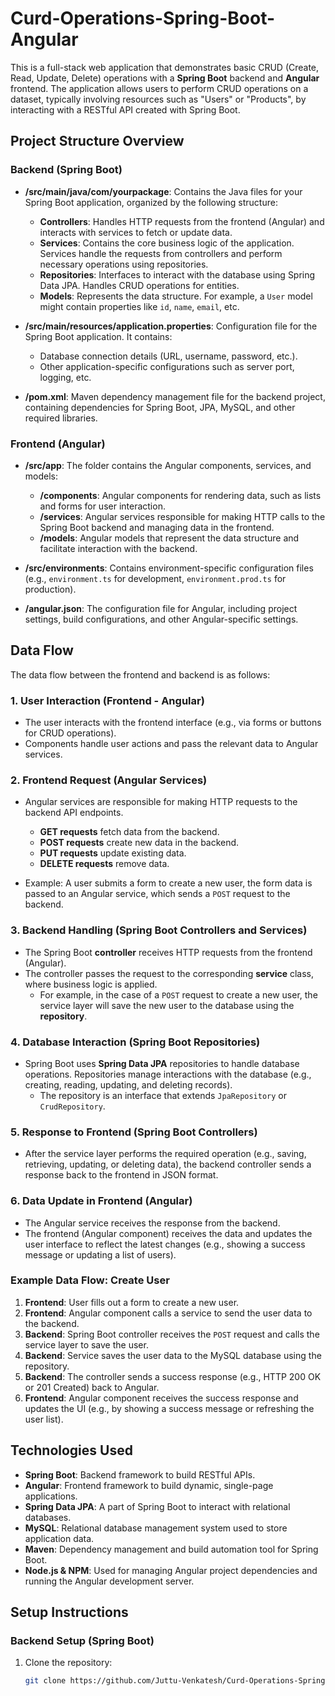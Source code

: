 # Curd-Operations-Spring-Boot-Angular

This is a full-stack web application that demonstrates basic CRUD (Create, Read, Update, Delete) operations with a **Spring Boot** backend and **Angular** frontend. The application allows users to perform CRUD operations on a dataset, typically involving resources such as "Users" or "Products", by interacting with a RESTful API created with Spring Boot.

## Project Structure Overview

### Backend (Spring Boot)

- **/src/main/java/com/yourpackage**: Contains the Java files for your Spring Boot application, organized by the following structure:
  - **Controllers**: Handles HTTP requests from the frontend (Angular) and interacts with services to fetch or update data.
  - **Services**: Contains the core business logic of the application. Services handle the requests from controllers and perform necessary operations using repositories.
  - **Repositories**: Interfaces to interact with the database using Spring Data JPA. Handles CRUD operations for entities.
  - **Models**: Represents the data structure. For example, a `User` model might contain properties like `id`, `name`, `email`, etc.
  
- **/src/main/resources/application.properties**: Configuration file for the Spring Boot application. It contains:
  - Database connection details (URL, username, password, etc.).
  - Other application-specific configurations such as server port, logging, etc.
  
- **/pom.xml**: Maven dependency management file for the backend project, containing dependencies for Spring Boot, JPA, MySQL, and other required libraries.

### Frontend (Angular)

- **/src/app**: The folder contains the Angular components, services, and models:
  - **/components**: Angular components for rendering data, such as lists and forms for user interaction.
  - **/services**: Angular services responsible for making HTTP calls to the Spring Boot backend and managing data in the frontend.
  - **/models**: Angular models that represent the data structure and facilitate interaction with the backend.
  
- **/src/environments**: Contains environment-specific configuration files (e.g., `environment.ts` for development, `environment.prod.ts` for production).
  
- **/angular.json**: The configuration file for Angular, including project settings, build configurations, and other Angular-specific settings.

## Data Flow

The data flow between the frontend and backend is as follows:

### 1. **User Interaction (Frontend - Angular)**

- The user interacts with the frontend interface (e.g., via forms or buttons for CRUD operations).
- Components handle user actions and pass the relevant data to Angular services.

### 2. **Frontend Request (Angular Services)**

- Angular services are responsible for making HTTP requests to the backend API endpoints.
  - **GET requests** fetch data from the backend.
  - **POST requests** create new data in the backend.
  - **PUT requests** update existing data.
  - **DELETE requests** remove data.
  
- Example: A user submits a form to create a new user, the form data is passed to an Angular service, which sends a `POST` request to the backend.

### 3. **Backend Handling (Spring Boot Controllers and Services)**

- The Spring Boot **controller** receives HTTP requests from the frontend (Angular).
- The controller passes the request to the corresponding **service** class, where business logic is applied.
  - For example, in the case of a `POST` request to create a new user, the service layer will save the new user to the database using the **repository**.

### 4. **Database Interaction (Spring Boot Repositories)**

- Spring Boot uses **Spring Data JPA** repositories to handle database operations. Repositories manage interactions with the database (e.g., creating, reading, updating, and deleting records).
  - The repository is an interface that extends `JpaRepository` or `CrudRepository`.
  
### 5. **Response to Frontend (Spring Boot Controllers)**

- After the service layer performs the required operation (e.g., saving, retrieving, updating, or deleting data), the backend controller sends a response back to the frontend in JSON format.
  
### 6. **Data Update in Frontend (Angular)**

- The Angular service receives the response from the backend.
- The frontend (Angular component) receives the data and updates the user interface to reflect the latest changes (e.g., showing a success message or updating a list of users).

### Example Data Flow: **Create User**

1. **Frontend**: User fills out a form to create a new user.
2. **Frontend**: Angular component calls a service to send the user data to the backend.
3. **Backend**: Spring Boot controller receives the `POST` request and calls the service layer to save the user.
4. **Backend**: Service saves the user data to the MySQL database using the repository.
5. **Backend**: The controller sends a success response (e.g., HTTP 200 OK or 201 Created) back to Angular.
6. **Frontend**: Angular component receives the success response and updates the UI (e.g., by showing a success message or refreshing the user list).

## Technologies Used

- **Spring Boot**: Backend framework to build RESTful APIs.
- **Angular**: Frontend framework to build dynamic, single-page applications.
- **Spring Data JPA**: A part of Spring Boot to interact with relational databases.
- **MySQL**: Relational database management system used to store application data.
- **Maven**: Dependency management and build automation tool for Spring Boot.
- **Node.js & NPM**: Used for managing Angular project dependencies and running the Angular development server.

## Setup Instructions

### Backend Setup (Spring Boot)

1. Clone the repository:

   ```bash
   git clone https://github.com/Juttu-Venkatesh/Curd-Operations-Spring-Boot-Angular.git
